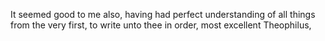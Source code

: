 It seemed good to me also, having had perfect understanding of all things from the very first, to write unto thee in order, most excellent Theophilus,
